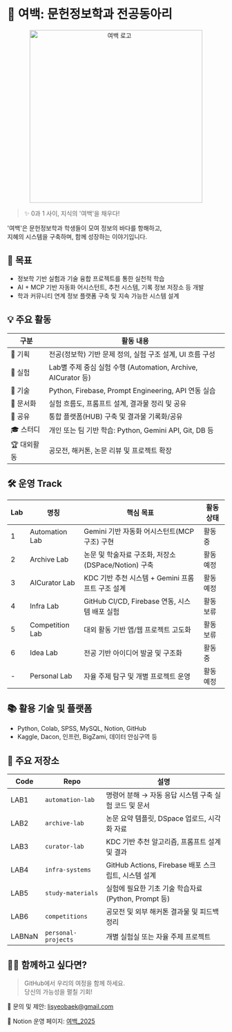 
# 🌌 여백: 문헌정보학과 전공동아리

<p align="center">
  <img src="https://.png" alt="여백 로고" width="400"/>
</p>

> ✨ 0과 1 사이, 지식의 '여백'을 채우다!

'여백'은 문헌정보학과 학생들이 모여 정보의 바다를 항해하고,  
지혜의 시스템을 구축하며, 함께 성장하는 이야기입니다.

## 🎯 목표

- 정보학 기반 실험과 기술 융합 프로젝트를 통한 실천적 학습
- AI + MCP 기반 자동화 어시스턴트, 추천 시스템, 기록 정보 저장소 등 개발
- 학과 커뮤니티 연계 정보 플랫폼 구축 및 지속 가능한 시스템 설계

## 💡 주요 활동

| 구분      | 활동 내용                                               |
| ------- | --------------------------------------------------- |
| 📘 기획   | 전공(정보학) 기반 문제 정의, 실험 구조 설계, UI 흐름 구성                     |
| 🔬 실험   | Lab별 주제 중심 실험 수행 (Automation, Archive, AICurator 등) |
| 🔧 기술   | Python, Firebase, Prompt Engineering, API 연동 실습     |
| 🧪 문서화  | 실험 흐름도, 프롬프트 설계, 결과물 정리 및 공유                        |
| 🧭 공유   | 통합 플랫폼(HUB) 구축 및 결과물 기록화/공유                         |
| 🎓 스터디  | 개인 또는 팀 기반 학습: Python, Gemini API, Git, DB 등        |
| 🏆 대외활동 | 공모전, 해커톤, 논문 리뷰 및 프로젝트 확장                           |

## 🛠 운영 Track

| Lab | 명칭              | 핵심 목표                                | 활동 상태 |
| --- | --------------- | ------------------------------------ |------------------|
| 1   | Automation Lab  | Gemini 기반 자동화 어시스턴트(MCP 구조) 구현       | 활동 중|
| 2   | Archive Lab     | 논문 및 학술자료 구조화, 저장소(DSPace/Notion) 구축 | 활동 예정|
| 3   | AICurator Lab   | KDC 기반 추천 시스템 + Gemini 프롬프트 구조 설계    | 활동 예정|
| 4   | Infra Lab       | GitHub CI/CD, Firebase 연동, 시스템 배포 실험 | 활동 보류 |
| 5   | Competition Lab | 대외 활동 기반 앱/웹 프로젝트 고도화                | 활동 보류|
| 6   | Idea Lab        | 전공 기반 아이디어 발굴 및 구조화                  | 활동 중|
| -   | Personal Lab    | 자율 주제 탐구 및 개별 프로젝트 운영                | 활동 예정| 

## 📚 활용 기술 및 플랫폼

- Python, Colab, SPSS, MySQL, Notion, GitHub
- Kaggle, Dacon, 인프런, BigZami, 데이터 안심구역 등

## 📂 주요 저장소

|Code| Repo                | 설명                                       |
|----| ------------------- | ---------------------------------------- |
|LAB1| `automation-lab`    | 명령어 분해 → 자동 응답 시스템 구축 실험 코드 및 문서         |
|LAB2| `archive-lab`       | 논문 요약 템플릿, DSpace 업로드, 시각화 자료            |
|LAB3| `curator-lab`       | KDC 기반 추천 알고리즘, 프롬프트 설계 및 결과             |
|LAB4| `infra-systems`     | GitHub Actions, Firebase 배포 스크립트, 시스템 설계 |
|LAB5| `study-materials`   | 실험에 필요한 기초 기술 학습자료(Python, Prompt 등)     |
|LAB6| `competitions`      | 공모전 및 외부 해커톤 결과물 및 피드백 정리                |
|LABNaN| `personal-projects` | 개별 실험실 또는 자율 주제 프로젝트                     |


## 🧑‍💻 함께하고 싶다면?

> GitHub에서 우리의 여정을 함께 하세요.  
> 당신의 가능성을 펼칠 기회!

📮 문의 및 제안: lisyeobaek@gmail.com

📔 Notion 운영 페이지: [여백_2025](https://www.notion.so/1d70994329a58073bc0bcc8b7f5168c3?v=1d70994329a5803a85dc000c4983758b&pvs=4)

